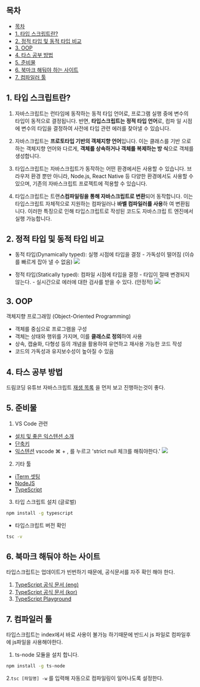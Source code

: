 ## 목차

- [목차](#목차)
- [1. 타입 스크립트란?](#1-타입-스크립트란)
- [2. 정적 타입 및 동적 타입 비교](#2-정적-타입-및-동적-타입-비교)
- [3. OOP](#3-oop)
- [4. 타스 공부 방법](#4-타스-공부-방법)
- [5. 준비물](#5-준비물)
- [6. 북마크 해둬야 하는 사이트](#6-북마크-해둬야-하는-사이트)
- [7. 컴파일러 툴](#7-컴파일러-툴)

## 1. 타입 스크립트란?

1.  자바스크립트는 런타임에 동작하는 동적 타입 언어로, 프로그램 실행 중에 변수의
    타입이 동적으로 결정됩니다. 반면, **타입스크립트는 정적 타입 언어**로, 컴파
    일 시점에 변수의 타입을 결정하여 사전에 타입 관련 에러를 찾아낼 수 있습니다.

2.  자바스크립트는 **프로토타입 기반의 객체지향 언어**입니다. 이는 클래스를 기반
    으로 하는 객체지향 언어와 다르게, **객체를 상속하거나 객체를 복제하는 방
    식**으로 객체를 생성합니다.

3.  타입스크립트는 자바스크립트가 동작하는 어떤 환경에서든 사용할 수 있습니다.
    브라우저 환경 뿐만 아니라, Node.js, React Native 등 다양한 환경에서도 사용할
    수 있으며, 기존의 자바스크립트 프로젝트에 적용할 수 있습니다.

4.  타입스크립트는 트랜**스컴파일링을 통해 자바스크립트로 변환**되어 동작합니다.
    이는 타입스크립트 자체적으로 지원하는 컴파일러나 **바벨 컴파일러를 사용**하
    여 변환됩니다. 이러한 특징으로 인해 타입스크립트로 작성된 코드도 자바스크립
    트 엔진에서 실행 가능합니다.

## 2. 정적 타입 및 동적 타입 비교

- 동적 타입(Dynamically typed): 실행 시점에 타입을 결정 - 가독성이 떨어짐 (이슈
  를 빠르게 잡아 낼 수 없음) ![](https://i.imgur.com/uHhbphZ.png)

- 정적 타입(Statically typed): 컴파일 시점에 타입을 결정 - 타입이 절때 변경되지
  않는다. - 실시간으로 에러에 대한 검사를 받을 수 있다. (안정적)
  ![](https://i.imgur.com/Z630w3p.png)

## 3. OOP

객체지향 프로그래밍 (Object-Oriented Programming)

- 객체를 중심으로 프로그램을 구성
- 객체는 상태와 행위를 가지며, 이를 **클래스로 정의**하여 사용
- 상속, 캡슐화, 다형성 등의 개념을 활용하여 유연하고 재사용 가능한 코드 작성
- 코드의 가독성과 유지보수성이 높아질 수 있음

## 4. 타스 공부 방법

드림코딩 유튜브 자바스크립트
[재생 목록](https://www.youtube.com/playlist?list=PLv2d7VI9OotTVOL4QmPfvJWPJvkmv6h-2)
을 먼저 보고 진행하는것이 좋다.

## 5. 준비물

1. VS Code 관련

- [설치 및 좋은 익스텐션 소개](https://youtu.be/bS9yTI2fC0w)
- [단축키](https://youtu.be/EVxCdenPbFs)
- [익스텐션](https://youtu.be/m7wsrVQsVjI) vscode ⌘ + , 를 누르고 'strict null
  체크를 해줘야한다.' ![](https://i.imgur.com/u1ddz3m.png)

2. 기타 툴

- [iTerm 셋팅](https://gist.github.com/kevin-smets/8568070)
- [NodeJS](https://nodejs.org/en)
- [TypeScript](https://www.typescriptlang.org/download)

3. 타입 스크립트 설치 (글로벌)

```bash
npm install -g typescript
```

- 타입스크립트 버전 확인

```bash
tsc -v
```

## 6. 북마크 해둬야 하는 사이트

타입스크립트는 업데이트가 빈번하기 때문에, 공식문서를 자주 확인 해야 한다.

1. [TypeScript 공식 문서 (eng)](https://www.typescriptlang.org/docs/handbook/intro.html)
2. [TypeScript 공식 문서 (kor)](https://typescript-kr.github.io/)
3. [TypeScript Playground](https://www.typescriptlang.org/play?#code/PTAEHUFMBsGMHsC2lQBd5oBYoCoE8AHSAZVgCcBLA1UABWgEM8BzM+AVwDsATAGiwoBnUENANQAd0gAjQRVSQAUCEmYKsTKGYUAbpGF4OY0BoadYKdJMoL+gzAzIoz3UNEiPOofEVKVqAHSKymAAmkYI7NCuqGqcANag8ABmIjQUXrFOKBJMggBcISGgoAC0oACCbvCwDKgU8JkY7p7ehCTkVDQS2E6gnPCxGcwmZqDSTgzxxWWVoASMFmgYkAAeRJTInN3ymj4d-jSCeNsMq-wuoPaOltigAKoASgAywhK7SbGQZIIz5VWCFzSeCrZagNYbChbHaxUDcCjJZLfSDbExIAgUdxkUBIursJzCFJtXydajBBCcQQ0MwAUVWDEQC0gADVHBQGNJ3KAALygABEAAkYNAMOB4GRonzFBTBPB3AERcwABS0+mM9ysygc9wASmCKhwzQ8ZC8iHFzmB7BoXzcZmY7AYzEg-Fg0HUiQ58D0Ii8fLpDKZgj5SWxfPADlQAHJhAA5SASPlBFQAeS+ZHegmdWkgR1QjgUrmkeFATjNOmGWH0KAQiGhwkuNok4uiIgMHGxCyYrA4PCCJSAA)

## 7. 컴파일러 툴

타입스크립트는 index에서 바로 사용이 불가능 하기때문에 반드시 js 파일로 컴파일후
에 js파일을 사용해야한다.

1. ts-node 모듈을 설치 합니다.

```bash
npm install -g ts-node
```

2.`tsc [파일명] -w` 를 입력해 자동으로 컴파일링이 일어나도록 설정한다.
